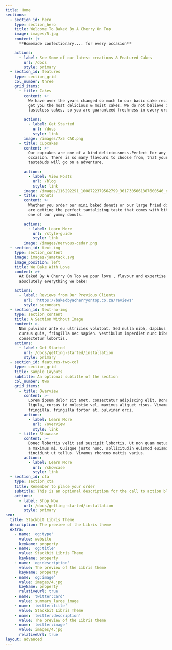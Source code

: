 ```yaml
---
title: Home
sections:
  - section_id: hero
    type: section_hero
    title: Welcome To Baked By A Cherry On Top
    image: images/5.jpg
    content: |+
      **Homemade confectionary.... for every occasion**

    actions:
      - label: See Some of our latest creations & Featured Cakes
        url: /docs
        style: primary
  - section_id: features
    type: section_grid
    col_number: three
    grid_items:
      - title: Cakes
        content: >+
          We have over the years changed so much to our basic cake recipe, to
          get you the most delicious & moist cakes. We do not believe in dry &
          tasteless cakes, so you are guaranteed freshness in every order.

        actions:
          - label: Get Started
            url: /docs
            style: link
        image: /images/7x5 CAK.png
      - title: Cupcakes
        content: >+
          Our cupcakes are one of a kind deliciousness.Perfect for any & every
          occasion. There is so many flavours to choose from, that your
          tastebuds will go on a adventure.

        actions:
          - label: View Posts
            url: /blog
            style: link
        image: /images/116292291_1008722379562799_3617305661367600546_o.jpg
      - title: Donuts
        content: >+
          Whether you order our mini baked donuts or our large fried donuts, you
          are getting the perfect tantalizing taste that comes with biting into
          one of our yummy donuts.

        actions:
          - label: Learn More
            url: /style-guide
            style: link
        image: /images/nervous-cedar.png
  - section_id: text-img
    type: section_content
    image: images/jamstack.svg
    image_position: left
    title: We Bake With Love
    content: >+
      At Baked By A Cherry On Top we pour love , flavour and expertise into
      absolutely everything we bake!

    actions:
      - label: Reviews from Our Previous Clients
        url: 'https://bakedbyacherryontop.co.za/reviews'
        style: secondary
  - section_id: text-no-img
    type: section_content
    title: A Section Without Image
    content: >-
      Nam pulvinar ante eu ultricies volutpat. Sed nulla nibh, dapibus sit amet
      cursus quis, fringilla nec sapien. Vestibulum imperdiet nunc bibendum
      consectetur lobortis.
    actions:
      - label: Get Started
        url: /docs/getting-started/installation
        style: primary
  - section_id: features-two-col
    type: section_grid
    title: Sample Layouts
    subtitle: An optional subtitle of the section
    col_number: two
    grid_items:
      - title: Overview
        content: >-
          Lorem ipsum dolor sit amet, consectetur adipiscing elit. Donec nisl
          ligula, cursus id molestie vel, maximus aliquet risus. Vivamus in nibh
          fringilla, fringilla tortor at, pulvinar orci.
        actions:
          - label: Learn More
            url: /overview
            style: link
      - title: Showcase
        content: >-
          Donec lobortis velit sed suscipit lobortis. Ut non quam metus. Nullam
          a maximus mi. Quisque justo nunc, sollicitudin euismod euismod at,
          tincidunt ut tellus. Vivamus rhoncus mattis varius.
        actions:
          - label: Learn More
            url: /showcase
            style: link
  - section_id: cta
    type: section_cta
    title: Remember to place your order
    subtitle: This is an optional description for the call to action block.
    actions:
      - label: Shop Now
        url: /docs/getting-started/installation
        style: primary
seo:
  title: Stackbit Libris Theme
  description: The preview of the Libris theme
  extra:
    - name: 'og:type'
      value: website
      keyName: property
    - name: 'og:title'
      value: Stackbit Libris Theme
      keyName: property
    - name: 'og:description'
      value: The preview of the Libris theme
      keyName: property
    - name: 'og:image'
      value: images/4.jpg
      keyName: property
      relativeUrl: true
    - name: 'twitter:card'
      value: summary_large_image
    - name: 'twitter:title'
      value: Stackbit Libris Theme
    - name: 'twitter:description'
      value: The preview of the Libris theme
    - name: 'twitter:image'
      value: images/4.jpg
      relativeUrl: true
layout: advanced
---
```

